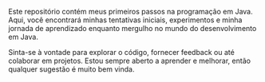 Este repositório contém meus primeiros passos na programação em Java. Aqui, você encontrará minhas tentativas iniciais, experimentos e minha jornada de aprendizado enquanto mergulho no mundo do desenvolvimento em Java.

Sinta-se à vontade para explorar o código, fornecer feedback ou até colaborar em projetos. Estou sempre aberto a aprender e melhorar, então qualquer sugestão é muito bem vinda.
